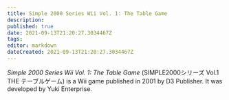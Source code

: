 ```yaml
---
title: Simple 2000 Series Wii Vol. 1: The Table Game
description: 
published: true
date: 2021-09-13T21:20:27.3034467Z 
tags: 
editor: markdown
dateCreated: 2021-09-13T21:20:27.3034467Z
---
```

_Simple 2000 Series Wii Vol. 1: The Table Game_ (<span lang='ja'>SIMPLE2000シリーズ Vol.1 THE テーブルゲーム</span>) is a Wii game published in 2001 by D3 Publisher.
It was developed by Yuki Enterprise.
